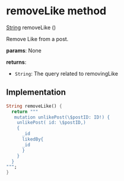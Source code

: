 


# removeLike method








[String](https://api.flutter.dev/flutter/dart-core/String-class.html) removeLike
()





<p>Remove Like from a post.</p>
<p><strong>params</strong>:
  None</p>
<p><strong>returns</strong>:</p>
<ul>
<li><code>String</code>: The query related to removingLike</li>
</ul>



## Implementation

```dart
String removeLike() {
  return """
   mutation unlikePost(\$postID: ID!) {
    unlikePost( id: \$postID,)
    {
      _id
      likedBy{
      _id
      }
    }
  }
""";
}
```







